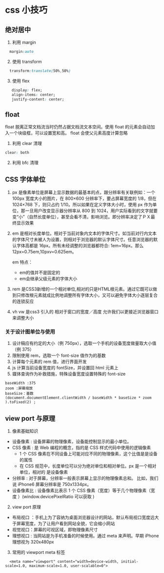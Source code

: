 # css 小技巧

## 绝对居中

1. 利用 margin

```css
  margin:auto
```

2. 使用 transform

```css
  transform:translate(50%,50%)
```

3. 使用 flex 

```css
   display: flex;
   align-items: center;
   justify-content: center;
```

## float

float 脱离正常文档流当时仍然占据文档流文本空间。使用 float 的元素会自动加入一个块级框，可以设置宽和高。
float 会使父元素高度计算忽略

1. 利用 clear 清理

```css
clear: both
```

2. 利用 bfc 清理


## CSS 字体单位

1. px 是像素单位是屏幕上显示数据的最基本的点，跟分辨率有关联例如：一个 100px 宽度大小的图片，在 800×600 分辨率下，要占屏幕宽度的 1/8，但在 1024×768 下，则只占约 1/10。所以如果在定义字体大小时，使用 px 作为单位，那一旦用户改变显示器分辨率从 800 到 1024，用户实际看到的文字就要变“小”（自然长度单位），甚至会看不清，影响浏览。即分辨率决定了ＰＸ最终显示效果

2. em 是相对长度单位。相对于当前对象内文本的字体尺寸。如当前对行内文本的字体尺寸未被人为设置，则相对于浏览器的默认字体尺寸。任意浏览器的默认字体高都是 16px。所有未经调整的浏览器都符合: 1em=16px。那么 12px=0.75em,10pxv=0.625em。
   
   em 特点：
    * em的值并不是固定的
    * em会继承父级元素的字体大小

3. rem 是CSS3新增的一个相对单位,相对的只是HTML根元素。通过它既可以做到只修改根元素就成比例地调整所有字体大小，又可以避免字体大小逐层复合的连锁反应

4. vh vw 是css3 引入的 相对于窗口的宽度／高度 允许我们以更接近浏览器窗口来调整大小

### 关于设计图单位与使用

1. 设计稿应有约定的大小（例 750px），选取一个手机的设备宽度做量取大小值（例 375）
2. 限制使用 rem，选取一个 font-size 值作为的基数
3. 计算每个元素的 rem 值，进行界面开发
4. js 计算当前设备宽度的 fontSize，并设置回 html 元素上
5. 媒体查询作为补救措施，特殊设备宽度设置特殊的 font-size

```
baseWidth :375
zoom :屏幕缩放
baseSize：基数
(document.documentElement.clientWidth / baseWidth * baseSize * zoom ).toFixed(2) ;
```

## view port 与原理

1. 像素基础知识

* 设备像素 : 设备屏幕的物理像素，设备能控制显示的最小单位。
* CSS 像素 : 是 Web 编程的概念，指的是 CSS 样式代码中使用的逻辑像素
  * 1 个 CSS 像素在不同设备上可能对应不同的物理像素，这个比值是是设备的属性
  * 在 CSS 规范中，长度单位可以分为绝对单位和相对单位。px 是一个相对单位，相对的
    是设备像素
* 分辨率 : 对于屏幕，分辨率一般表示屏幕上显示的物理像素总和。 比如，我们说
  iPhone6 屏幕分辨率是 750x1334px。
* 设备像素比 : 设备像素比表示 1 个 CSS 像素（宽度）等于几个物理像素（宽度
  ）(window.devicePixelRatio 可以获取 )

2. view port 原理

* 布局视口 ：手机上为了容纳为桌面浏览器设计的网站，默认布局视口宽度远大于屏幕宽度，为了让用户看到网站全貌，它会缩小网站
* 视觉视口：屏幕的可视区域，即物理像素尺寸
* 理想视口 : 当网站是为手机准备的时候使用。通过 meta 来声明。早期 iPhone 理想视为 320x480px

3. 常用的 viewport meta 标签
```
  <meta name="viewport" content="width=device-width, initial-scale=1.0, maximum-scale=1.0, user-scalable=0">
```

